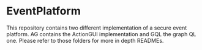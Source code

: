 # EventPlatform

This repository contains two different implementation of a secure event platform. AG contains the ActionGUI implementation and GQL the graph QL one. Please refer to those folders for more in depth READMEs.
